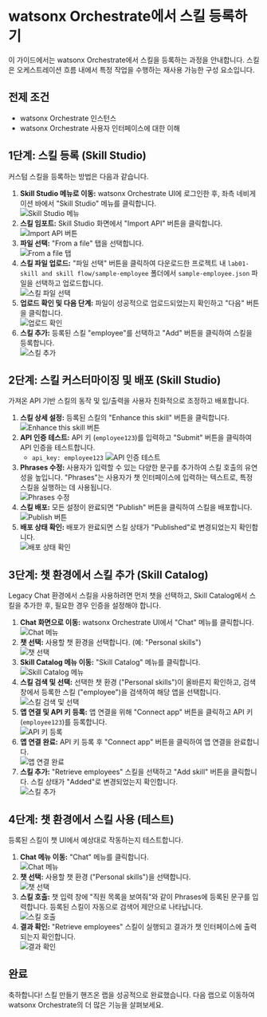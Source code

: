 # watsonx Orchestrate에서 스킬 등록하기

이 가이드에서는 watsonx Orchestrate에서 스킬을 등록하는 과정을 안내합니다. 스킬은 오케스트레이션 흐름 내에서 특정 작업을 수행하는 재사용 가능한 구성 요소입니다.

## 전제 조건

*   watsonx Orchestrate 인스턴스
*   watsonx Orchestrate 사용자 인터페이스에 대한 이해

## 1단계: 스킬 등록 (Skill Studio)

커스텀 스킬을 등록하는 방법은 다음과 같습니다.

1.  **Skill Studio 메뉴로 이동:** watsonx Orchestrate UI에 로그인한 후, 좌측 네비게이션 바에서 "Skill Studio" 메뉴를 클릭합니다.   
    ![Skill Studio 메뉴](images/lab01/image01.png)
2.  **스킬 임포트:** Skill Studio 화면에서 "Import API" 버튼을 클릭합니다.   
    ![Import API 버튼](images/lab01/image02.png)
3.  **파일 선택:** "From a file" 탭을 선택합니다.    
    ![From a file 탭](images/lab01/image03.png)
4.  **스킬 파일 업로드:** "파일 선택" 버튼을 클릭하여 다운로드한 프로젝트 내 `lab01-skill and skill flow/sample-employee` 폴더에서 `sample-employee.json` 파일을 선택하고 업로드합니다.   
    ![스킬 파일 선택](images/lab01/image04.png)
5.  **업로드 확인 및 다음 단계:** 파일이 성공적으로 업로드되었는지 확인하고 "다음" 버튼을 클릭합니다.   
    ![업로드 확인](images/lab01/image05.png)
6.  **스킬 추가:** 등록된 스킬 "employee"를 선택하고 "Add" 버튼을 클릭하여 스킬을 등록합니다.    
    ![스킬 추가](images/lab01/image06.png)

## 2단계: 스킬 커스터마이징 및 배포 (Skill Studio)

가져온 API 기반 스킬의 동작 및 입/출력을 사용자 친화적으로 조정하고 배포합니다.   

1.  **스킬 상세 설정:** 등록된 스킬의 "Enhance this skill" 버튼을 클릭합니다.     
    ![Enhance this skill 버튼](images/lab01/image07.png)
2.  **API 인증 테스트:** API 키 (`employee123`)를 입력하고 "Submit" 버튼을 클릭하여 API 인증을 테스트합니다.      
    *   `api_key: employee123`
    ![API 인증 테스트](images/lab01/image08.png)   
3.  **Phrases 수정:** 사용자가 입력할 수 있는 다양한 문구를 추가하여 스킬 호출의 유연성을 높입니다. "Phrases"는 사용자가 챗 인터페이스에 입력하는 텍스트로, 특정 스킬을 실행하는 데 사용됩니다.    
    ![Phrases 수정](images/lab01/image09.png)
4.  **스킬 배포:** 모든 설정이 완료되면 "Publish" 버튼을 클릭하여 스킬을 배포합니다.   
    ![Publish 버튼](images/lab01/image10.png)
5.  **배포 상태 확인:** 배포가 완료되면 스킬 상태가 "Published"로 변경되었는지 확인합니다.   
    ![배포 상태 확인](images/lab01/image11.png)

## 3단계: 챗 환경에서 스킬 추가 (Skill Catalog)

Legacy Chat 환경에서 스킬을 사용하려면 먼저 챗을 선택하고, Skill Catalog에서 스킬을 추가한 후, 필요한 경우 인증을 설정해야 합니다.

1.  **Chat 화면으로 이동:** watsonx Orchestrate UI에서 "Chat" 메뉴를 클릭합니다.   
    ![Chat 메뉴](images/lab01/image12.png)
2.  **챗 선택:** 사용할 챗 환경을 선택합니다. (예: "Personal skills")   
    ![챗 선택](images/lab01/image13.png)
3.  **Skill Catalog 메뉴 이동:** "Skill Catalog" 메뉴를 클릭합니다.   
    ![Skill Catalog 메뉴](images/lab01/image14.png)
4.  **스킬 검색 및 선택:** 선택한 챗 환경 ("Personal skills")이 올바른지 확인하고, 검색창에서 등록한 스킬 ("employee")을 검색하여 해당 앱을 선택합니다.   
    ![스킬 검색 및 선택](images/lab01/image15.png)
5.  **앱 연결 및 API 키 등록:** 앱 연결을 위해 "Connect app" 버튼을 클릭하고 API 키 (`employee123`)를 등록합니다.   
    ![API 키 등록](images/lab01/image16.png)
6.  **앱 연결 완료:** API 키 등록 후 "Connect app" 버튼을 클릭하여 앱 연결을 완료합니다.   
    ![앱 연결 완료](images/lab01/image17.png)
7.  **스킬 추가:** "Retrieve employees" 스킬을 선택하고 "Add skill" 버튼을 클릭합니다. 스킬 상태가 "Added"로 변경되었는지 확인합니다.   
    ![스킬 추가](images/lab01/image18.png)

## 4단계: 챗 환경에서 스킬 사용 (테스트)

등록된 스킬이 챗 UI에서 예상대로 작동하는지 테스트합니다.

1.  **Chat 메뉴 이동:** "Chat" 메뉴를 클릭합니다.   
    ![Chat 메뉴](images/lab01/image12.png)
2.  **챗 선택:** 사용할 챗 환경 ("Personal skills")을 선택합니다.   
    ![챗 선택](images/lab01/image13.png)
3.  **스킬 호출:** 챗 입력 창에 "직원 목록을 보여줘"와 같이 Phrases에 등록된 문구를 입력합니다. 등록된 스킬이 자동으로 검색어 제안으로 나타납니다.   
    ![스킬 호출](images/lab01/image19.png)
4.  **결과 확인:** "Retrieve employees" 스킬이 실행되고 결과가 챗 인터페이스에 출력되는지 확인합니다.   
    ![결과 확인](images/lab01/image20.png)

## 완료

축하합니다! 스킬 만들기 핸즈온 랩을 성공적으로 완료했습니다. 다음 랩으로 이동하여 watsonx Orchestrate의 더 많은 기능을 살펴보세요.